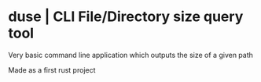 # duse | CLI File/Directory size query tool
Very basic command line application which outputs the size of a given path

Made as a first rust project
